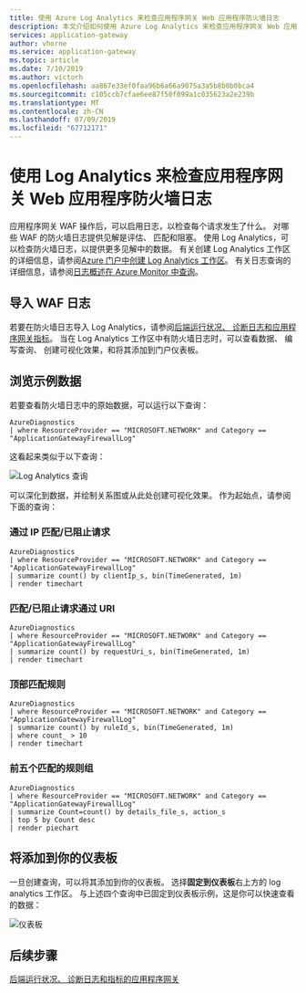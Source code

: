 ```yaml
---
title: 使用 Azure Log Analytics 来检查应用程序网关 Web 应用程序防火墙日志
description: 本文介绍如何使用 Azure Log Analytics 来检查应用程序网关 Web 应用程序防火墙日志
services: application-gateway
author: vhorne
ms.service: application-gateway
ms.topic: article
ms.date: 7/10/2019
ms.author: victorh
ms.openlocfilehash: aa867e33ef0faa96b6a66a9075a3a5b8b0b0bca4
ms.sourcegitcommit: c105ccb7cfae6ee87f50f099a1c035623a2e239b
ms.translationtype: MT
ms.contentlocale: zh-CN
ms.lasthandoff: 07/09/2019
ms.locfileid: "67712171"
---
```

# <a name="use-log-analytics-to-examine-application-gateway-web-application-firewall-logs"></a>使用 Log Analytics 来检查应用程序网关 Web 应用程序防火墙日志

应用程序网关 WAF 操作后，可以启用日志，以检查每个请求发生了什么。 对哪些 WAF 的防火墙日志提供见解是评估、 匹配和阻塞。 使用 Log Analytics，可以检查防火墙日志，以提供更多见解中的数据。 有关创建 Log Analytics 工作区的详细信息，请参阅[Azure 门户中创建 Log Analytics 工作区](../azure-monitor/learn/quick-create-workspace.md)。 有关日志查询的详细信息，请参阅[日志概述在 Azure Monitor 中查询](../azure-monitor/log-query/log-query-overview.md)。

## <a name="import-waf-logs"></a>导入 WAF 日志

若要在防火墙日志导入 Log Analytics，请参阅[后端运行状况、 诊断日志和应用程序网关指标](application-gateway-diagnostics.md#diagnostic-logging)。 当在 Log Analytics 工作区中有防火墙日志时，可以查看数据、 编写查询、 创建可视化效果，和将其添加到门户仪表板。

## <a name="explore-data-with-examples"></a>浏览示例数据

若要查看防火墙日志中的原始数据，可以运行以下查询：

```
AzureDiagnostics 
| where ResourceProvider == "MICROSOFT.NETWORK" and Category == "ApplicationGatewayFirewallLog"
```

这看起来类似于以下查询：

![Log Analytics 查询](media/log-analytics/log-query.png)

可以深化到数据，并绘制关系图或从此处创建可视化效果。 作为起始点，请参阅下面的查询：

### <a name="matchedblocked-requests-by-ip"></a>通过 IP 匹配/已阻止请求

```
AzureDiagnostics
| where ResourceProvider == "MICROSOFT.NETWORK" and Category == "ApplicationGatewayFirewallLog"
| summarize count() by clientIp_s, bin(TimeGenerated, 1m)
| render timechart
```

### <a name="matchedblocked-requests-by-uri"></a>匹配/已阻止请求通过 URI

```
AzureDiagnostics
| where ResourceProvider == "MICROSOFT.NETWORK" and Category == "ApplicationGatewayFirewallLog"
| summarize count() by requestUri_s, bin(TimeGenerated, 1m)
| render timechart
```

### <a name="top-matched-rules"></a>顶部匹配规则

```
AzureDiagnostics
| where ResourceProvider == "MICROSOFT.NETWORK" and Category == "ApplicationGatewayFirewallLog"
| summarize count() by ruleId_s, bin(TimeGenerated, 1m)
| where count_ > 10
| render timechart
```

### <a name="top-five-matched-rule-groups"></a>前五个匹配的规则组

```
AzureDiagnostics
| where ResourceProvider == "MICROSOFT.NETWORK" and Category == "ApplicationGatewayFirewallLog"
| summarize Count=count() by details_file_s, action_s
| top 5 by Count desc
| render piechart
```

## <a name="add-to-your-dashboard"></a>将添加到你的仪表板

一旦创建查询，可以将其添加到你的仪表板。  选择**固定到仪表板**右上方的 log analytics 工作区。 与上述四个查询中已固定到仪表板示例，这是你可以快速查看的数据：

![仪表板](media/log-analytics/dashboard.png)

## <a name="next-steps"></a>后续步骤

[后端运行状况、 诊断日志和指标的应用程序网关](application-gateway-diagnostics.md)
